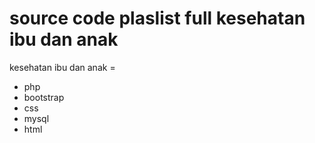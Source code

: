 # source code plaslist full kesehatan ibu dan anak
kesehatan ibu dan anak =
- php 
- bootstrap 
- css
- mysql 
- html


